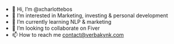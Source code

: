 - 👋 Hi, I’m @xcharlottebos
- 👀 I’m interested in Marketing, investing & personal development
- 🌱 I’m currently learning NLP & marketing
- 💞️ I’m looking to collaborate on Fiver
- 📫 How to reach me contact@verbakynk.com

<!---
xcharlottebos/xcharlottebos is a ✨ special ✨ repository because its `README.md` (this file) appears on your GitHub profile.
You can click the Preview link to take a look at your changes.
--->
